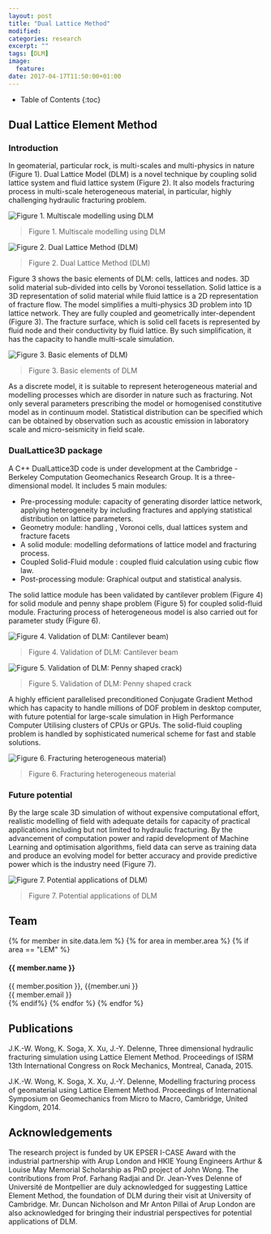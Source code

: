 ```yaml
---
layout: post
title: "Dual Lattice Method"
modified:
categories: research
excerpt: ""
tags: [DLM]
image:
  feature:
date: 2017-04-17T11:50:00+01:00
---
```

* Table of Contents
{:toc}

## Dual Lattice Element Method

### Introduction
In geomaterial, particular rock, is multi-scales and multi-physics in nature (Figure 1). Dual Lattice Model (DLM) is a novel technique by coupling solid lattice system and fluid lattice system (Figure 2). It also models fracturing process in multi-scale heterogeneous material, in particular, highly challenging hydraulic fracturing problem.

![Figure 1. Multiscale modelling using DLM]({{site.url}}/images/cb-geo/research/lem/multi-scale.jpg)
> Figure 1. Multiscale modelling using DLM

![Figure 2. Dual Lattice Method (DLM)]({{site.url}}/images/cb-geo/research/lem/dlm.jpg)
> Figure 2. Dual Lattice Method (DLM)

Figure 3 shows the basic elements of DLM: cells, lattices and nodes. 3D solid material sub-divided into cells by Voronoi tessellation. Solid lattice is a 3D representation of solid material while fluid lattice is a 2D representation of fracture flow. The model simplifies a multi-physics 3D problem into 1D lattice network. They are fully coupled and geometrically inter-dependent (Figure 3). The fracture surface, which is solid cell facets is represented by fluid node and their conductivity by fluid lattice. By such simplification, it has the capacity to handle multi-scale simulation. 

![Figure 3. Basic elements of DLM)]({{site.url}}/images/cb-geo/research/lem/dlm-elements.jpg)
> Figure 3. Basic elements of DLM

As a discrete model, it is suitable to represent heterogeneous material and modelling processes which are disorder in nature such as fracturing. Not only several parameters prescribing the model or homogenised constitutive model as in continuum model. Statistical distribution can be specified which can be obtained by observation such as acoustic emission in laboratory scale and micro-seismicity in field scale.

### DualLattice3D package

A C++ DualLattice3D code is under development at the Cambridge - Berkeley Computation Geomechanics Research Group. It is a three-dimensional model. It includes 5 main modules:

* Pre-processing module: capacity of generating disorder lattice network, applying heterogeneity by including fractures and applying statistical distribution on lattice parameters.
* Geometry module: handling , Voronoi cells, dual lattices system and fracture facets
* A solid module: modelling deformations of lattice model and fracturing process.
* Coupled Solid-Fluid module : coupled fluid calculation using cubic flow law. 
* Post-processing module: Graphical output and statistical analysis. 

The solid lattice module has been validated by cantilever problem (Figure 4) for solid module and penny shape problem (Figure 5) for coupled solid-fluid module. Fracturing process of heterogeneous model is also carried out for parameter study (Figure 6). 

![Figure 4. Validation of DLM: Cantilever beam)]({{site.url}}/images/cb-geo/research/lem/cantilever.jpg)
> Figure 4. Validation of DLM: Cantilever beam

![Figure 5. Validation of DLM: Penny shaped crack)]({{site.url}}/images/cb-geo/research/lem/penny.jpg)
> Figure 5. Validation of DLM: Penny shaped crack

A highly efficient parallelised preconditioned Conjugate Gradient Method which has capacity to handle millions of DOF problem in desktop computer, with future potential for large-scale simulation in High Performance Computer Utilising clusters of CPUs or GPUs. The solid-fluid coupling problem is handled by sophisticated numerical scheme for fast and stable solutions. 

![Figure 6. Fracturing heterogeneous material)]({{site.url}}/images/cb-geo/research/lem/fracturing-heterogenous.jpg)
> Figure 6. Fracturing heterogeneous material

### Future potential
By the large scale 3D simulation of without expensive computational effort, realistic modelling of field with adequate details for capacity of practical applications including but not limited to hydraulic fracturing. By the advancement of computation power and rapid development of Machine Learning and optimisation algorithms, field data can serve as training data and produce an evolving model for better accuracy and provide predictive power which is the industry need (Figure 7). 

![Figure 7. Potential applications of DLM)]({{site.url}}/images/cb-geo/research/lem/future.jpg)
> Figure 7. Potential applications of DLM

## Team
<!-- Team filled from _data/members.yaml-->
   <div class="team">
    {% for member in site.data.lem %}
      {% for area in member.area %}
        {% if area == "LEM" %}
          <div class="user">
            <div class="userimg" style="background-image:url('{{ site.baseurl }}/images/cb-geo/team/{{ member.image }}')">
            </div>
            <h4>{{ member.name }}</h4>	
            {{ member.position }}, {{member.uni }}<br/>
	 <a h   ref="mailto:{{ member.email }}">{{ member.email }}</a>
          </div>
        {% endif%}
      {% endfor %}
    {% endfor %}
   </div>
<!-- End team -->

## Publications

J.K.-W. Wong, K. Soga, X. Xu, J.-Y. Delenne, Three dimensional hydraulic fracturing simulation using Lattice Element Method. Proceedings of ISRM 13th International Congress on Rock Mechanics, Montreal, Canada, 2015.

J.K.-W. Wong, K. Soga, X. Xu, J.-Y. Delenne, Modelling fracturing process of geomaterial using Lattice Element Method. Proceedings of International Symposium on Geomechanics from Micro to Macro, Cambridge, United Kingdom, 2014.

## Acknowledgements

The research project is funded by UK EPSER I-CASE Award with the industrial partnership with Arup London and HKIE Young Engineers Arthur & Louise May Memorial Scholarship as PhD project of John Wong. The contributions from Prof. Farhang Radjai and Dr. Jean-Yves Delenne  of Université de Montpellier are duly acknowledged for suggesting Lattice Element Method, the foundation of DLM during their visit at University of Cambridge. Mr. Duncan Nicholson and Mr Anton Pillai of Arup London are also acknowledged for bringing their industrial perspectives for potential applications of DLM. 

